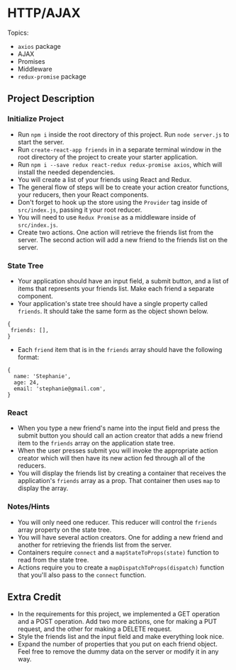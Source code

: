 # HTTP/AJAX

Topics:

 * `axios` package
 * AJAX
 * Promises
 * Middleware
 * `redux-promise` package

## Project Description

### Initialize Project
  * Run `npm i` inside the root directory of this project.  Run `node server.js` to start the server.
  * Run `create-react-app friends` in in a separate terminal window in the root directory of the project to create your starter application.
  * Run `npm i --save redux react-redux redux-promise axios`, which will install the needed dependencies.
  * You will create a list of your friends using React and Redux.
  * The general flow of steps will be to create your action creator functions, your reducers, then your React components.
  * Don't forget to hook up the store using the `Provider` tag inside of `src/index.js`, passing it your root reducer.
  * You will need to use `Redux Promise` as a middleware inside of `src/index.js`.
  * Create two actions.  One action will retrieve the friends list from the server.  The second action will add a new friend to the friends list on the server.


### State Tree
  * Your application should have an input field, a submit button, and a list of items that represents your friends list.  Make each friend a separate component.
  * Your application's state tree should have a single property called `friends`.  It should take the same form as the object shown below.
   ```
  {
    friends: [],
  }
  ```
  * Each `friend` item that is in the `friends` array should have the following format:
  ```
  {
    name: 'Stephanie',
    age: 24,
    email: 'stephanie@gmail.com',
  }
  ```


### React
  * When you type a new friend's name into the input field and press the submit button you should call an action creator that adds a new friend item to the `friends` array on the application state tree.
  * When the user presses submit you will invoke the appropriate action creator which will then have its new action fed through all of the reducers.
  * You will display the friends list by creating a container that receives the application's `friends` array as a prop.  That container then uses `map` to display the array.


### Notes/Hints
 * You will only need one reducer.  This reducer will control the `friends` array property on the state tree.
 * You will have several action creators.  One for adding a new friend and another for retrieving the friends list from the server.
 * Containers require `connect` and a `mapStateToProps(state)` function to read from the state tree.
 * Actions require you to create a `mapDispatchToProps(dispatch)` function that you'll also pass to the `connect` function.


## Extra Credit
 * In the requirements for this project, we implemented a GET operation and a POST operation. Add two more actions, one for making a PUT request, and the other for making a DELETE request. 
 * Style the friends list and the input field and make everything look nice.
 * Expand the number of properties that you put on each friend object.  Feel free to remove the dummy data on the server or modify it in any way.
